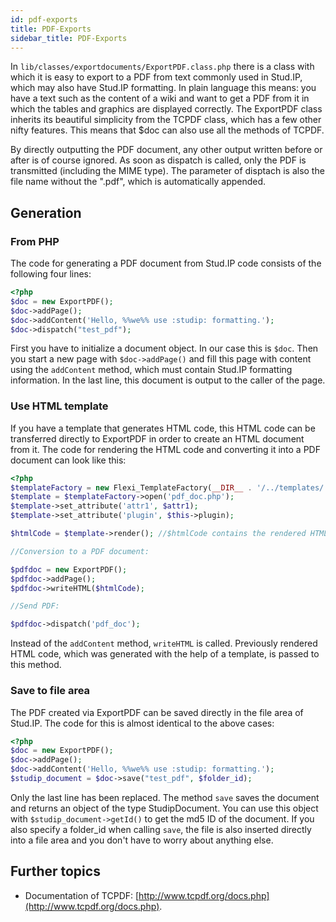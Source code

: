 ```yaml
---
id: pdf-exports
title: PDF-Exports
sidebar_title: PDF-Exports
---
```


In `lib/classes/exportdocuments/ExportPDF.class.php` there is a class with which it is easy to export to a PDF from text commonly used in Stud.IP, which may also have Stud.IP formatting. In plain language this means: you have a text such as the content of a wiki and want to get a PDF from it in which the tables and graphics are displayed correctly. The ExportPDF class inherits its beautiful simplicity from the TCPDF class, which has a few other nifty features. This means that $doc can also use all the methods of TCPDF.

By directly outputting the PDF document, any other output written before or after is of course ignored. As soon as dispatch is called, only the PDF is transmitted (including the MIME type). The parameter of disptach is also the file name without the ".pdf", which is automatically appended.

## Generation

### From PHP

The code for generating a PDF document from Stud.IP code consists of the following four lines:

```php
<?php
$doc = new ExportPDF();
$doc->addPage();
$doc->addContent('Hello, %%we%% use :studip: formatting.');
$doc->dispatch("test_pdf");
```

First you have to initialize a document object. In our case this is `$doc`. Then you start a new page with `$doc->addPage()` and fill this page with content using the `addContent` method, which must contain Stud.IP formatting information. In the last line, this document is output to the caller of the page.

### Use HTML template

If you have a template that generates HTML code, this HTML code can be transferred directly to ExportPDF in order to create an HTML document from it. The code for rendering the HTML code and converting it into a PDF document can look like this:

```php
<?php
$templateFactory = new Flexi_TemplateFactory(__DIR__ . '/../templates/');
$template = $templateFactory->open('pdf_doc.php');
$template->set_attribute('attr1', $attr1);
$template->set_attribute('plugin', $this->plugin);

$htmlCode = $template->render(); //$htmlCode contains the rendered HTML code

//Conversion to a PDF document:

$pdfdoc = new ExportPDF();
$pdfdoc->addPage();
$pdfdoc->writeHTML($htmlCode);

//Send PDF:

$pdfdoc->dispatch('pdf_doc');
```

Instead of the `addContent` method, `writeHTML` is called. Previously rendered HTML code, which was generated with the help of a template, is passed to this method.


### Save to file area

The PDF created via ExportPDF can be saved directly in the file area of Stud.IP. The code for this is almost identical to the above cases:

```php
<?php
$doc = new ExportPDF();
$doc->addPage();
$doc->addContent('Hello, %%we%% use :studip: formatting.');
$studip_document = $doc->save("test_pdf", $folder_id);
```

Only the last line has been replaced. The method `save` saves the document and returns an object of the type StudipDocument. You can use this object with `$studip_document->getId()` to get the md5 ID of the document. If you also specify a folder_id when calling `save`, the file is also inserted directly into a file area and you don't have to worry about anything else.


## Further topics

* Documentation of TCPDF: [http://www.tcpdf.org/docs.php](http://www.tcpdf.org/docs.php).
